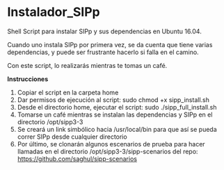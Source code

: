 # Instalador_SIPp

Shell Script para instalar SIPp y sus dependencias en Ubuntu 16.04.

Cuando uno instala SIPp por primera vez, se da cuenta que tiene varias dependencias, y puede ser frustrante hacerlo si falla en el camino.

Con este script, lo realizarás mientras te tomas un café.

**Instrucciones**

   1. Copiar el script en la carpeta home
   2. Dar permisos de ejecución al script:
      sudo chmod +x sipp_install.sh 
   3. Desde el directorio home, ejecutar el script:
      sudo ./sipp_full_install.sh 
   4. Tomarse un café mientras se instalan las dependencias y SIPp en el directorio /opt/sipp3-3
   5. Se creará un link simbólico hacia /usr/local/bin para que así se pueda correr SIPp desde cualquier directorio 
   6. Por último, se clonarán algunos escenarios de prueba para hacer llamadas en el directorio /opt/sipp3-3/sipp-scenarios del repo: https://github.com/saghul/sipp-scenarios

